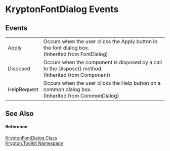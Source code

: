 # KryptonFontDialog Events




## Events
<table>
<tr>
<td>Apply</td>
<td>Occurs when the user clicks the Apply button in the font dialog box.<br />(Inherited from FontDialog)</td></tr>
<tr>
<td>Disposed</td>
<td>Occurs when the component is disposed by a call to the Dispose() method.<br />(Inherited from Component)</td></tr>
<tr>
<td>HelpRequest</td>
<td>Occurs when the user clicks the Help button on a common dialog box.<br />(Inherited from CommonDialog)</td></tr>
</table>

## See Also


#### Reference
<a href="8bb4a38e-a5c2-afb1-80c6-e9b2981189b1.md">KryptonFontDialog Class</a>  
<a href="79d2eac2-21f4-54ff-7552-b20c33c30600.md">Krypton.Toolkit Namespace</a>  
